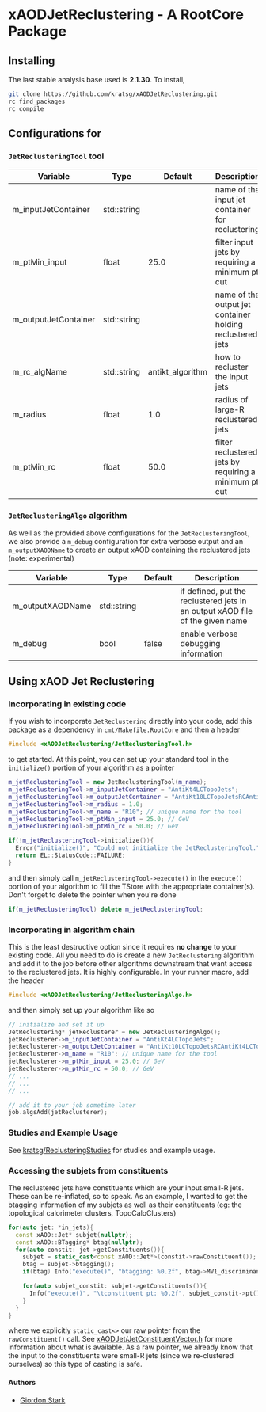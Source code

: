 # xAODJetReclustering - A RootCore Package

## Installing
The last stable analysis base used is **2.1.30**. To install,
```bash
git clone https://github.com/kratsg/xAODJetReclustering.git
rc find_packages
rc compile
```

## Configurations for

### `JetReclusteringTool` tool

Variable | Type | Default | Description
---------|------|---------|-------------
m_inputJetContainer | std::string | | name of the input jet container for reclustering
m_ptMin_input | float | 25.0 | filter input jets by requiring a minimum pt cut
m_outputJetContainer | std::string | | name of the output jet container holding reclustered jets
m_rc_algName | std::string | antikt_algorithm | how to recluster the input jets
m_radius | float | 1.0 | radius of large-R reclustered jets
m_ptMin_rc | float | 50.0 | filter reclustered jets by requiring a minimum pt cut

### `JetReclusteringAlgo` algorithm

As well as the provided above configurations for the `JetReclusteringTool`, we also provide a `m_debug` configuration for extra verbose output and an `m_outputXAODName` to create an output xAOD containing the reclustered jets (note: experimental)

Variable | Type | Default | Description
---------|------|---------|-------------
m_outputXAODName | std::string | | if defined, put the reclustered jets in an output xAOD file of the given name
m_debug | bool | false | enable verbose debugging information

## Using xAOD Jet Reclustering

### Incorporating in existing code

If you wish to incorporate `JetReclustering` directly into your code, add this package as a dependency in `cmt/Makefile.RootCore` and then a header

```c++
#include <xAODJetReclustering/JetReclusteringTool.h>
```

to get started. At this point, you can set up your standard tool in the `initialize()` portion of your algorithm as a pointer

```c++
m_jetReclusteringTool = new JetReclusteringTool(m_name);
m_jetReclusteringTool->m_inputJetContainer = "AntiKt4LCTopoJets";
m_jetReclusteringTool->m_outputJetContainer = "AntiKt10LCTopoJetsRCAntiKt4LCTopoJets";
m_jetReclusteringTool->m_radius = 1.0;
m_jetReclusteringTool->m_name = "R10"; // unique name for the tool
m_jetReclusteringTool->m_ptMin_input = 25.0; // GeV
m_jetReclusteringTool->m_ptMin_rc = 50.0; // GeV

if(!m_jetReclusteringTool->initialize()){
  Error("initialize()", "Could not initialize the JetReclusteringTool.");
  return EL::StatusCode::FAILURE;
}
```

and then simply call `m_jetReclusteringTool->execute()` in the `execute()` portion of your algorithm to fill the TStore with the appropriate container(s). Don't forget to delete the pointer when you're done

```c++
if(m_jetReclusteringTool) delete m_jetReclusteringTool;
```

### Incorporating in algorithm chain

This is the least destructive option since it requires **no change** to your existing code. All you need to do is create a new `JetReclustering` algorithm and add it to the job before other algorithms downstream that want access to the reclustered jets. It is highly configurable. In your runner macro, add the header

```c++
#include <xAODJetReclustering/JetReclusteringAlgo.h>
```

and then simply set up your algorithm like so

```c++
// initialize and set it up
JetReclustering* jetReclusterer = new JetReclusteringAlgo();
jetReclusterer->m_inputJetContainer = "AntiKt4LCTopoJets";
jetReclusterer->m_outputJetContainer = "AntiKt10LCTopoJetsRCAntiKt4LCTopoJets";
jetReclusterer->m_name = "R10"; // unique name for the tool
jetReclusterer->m_ptMin_input = 25.0; // GeV
jetReclusterer->m_ptMin_rc = 50.0; // GeV
// ...
// ...
// ...

// add it to your job sometime later
job.algsAdd(jetReclusterer);
```

### Studies and Example Usage

See [kratsg/ReclusteringStudies](https://github.com/kratsg/ReclusteringStudies) for studies and example usage.

### Accessing the subjets from constituents

The reclustered jets have constituents which are your input small-R jets. These can be re-inflated, so to speak. As an example, I wanted to get the btagging information of my subjets as well as their constituents (eg: the topological calorimeter clusters, TopoCaloClusters)

```c++
for(auto jet: *in_jets){
  const xAOD::Jet* subjet(nullptr);
  const xAOD::BTagging* btag(nullptr);
  for(auto constit: jet->getConstituents()){
    subjet = static_cast<const xAOD::Jet*>(constit->rawConstituent());
    btag = subjet->btagging();
    if(btag) Info("execute()", "btagging: %0.2f", btag->MV1_discriminant());

    for(auto subjet_constit: subjet->getConstituents()){
      Info("execute()", "\tconstituent pt: %0.2f", subjet_constit->pt());
    }
  }
}
```

where we explicitly `static_cast<>` our raw pointer from the `rawConstituent()` call. See [xAODJet/JetConstituentVector.h](http://acode-browser.usatlas.bnl.gov/lxr/source/atlas/Event/xAOD/xAODJet/xAODJet/JetConstituentVector.h) for more information about what is available. As a raw pointer, we already know that the input to the constituents were small-R jets (since we re-clustered ourselves) so this type of casting is safe.

#### Authors
- [Giordon Stark](https://github.com/kratsg)
